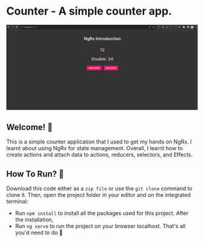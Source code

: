 # Counter - A simple counter app.

![Home view of the Counter app](./src/assets/images/counter.png)

## Welcome! 👋
This is a simple counter application that I used to get my hands on NgRx. I learnt about using NgRx for state management. Overall, I learnt how to create actions and attach data to actions, reducers, selectors, and Effects.

## How To Run? 🤔
Download this code either as a `zip file` or use the `git clone` command to clone it.
Then, open the project folder in your editor and on the integrated terminal:
-  Run `npm install` to install all the packages used for this project.
After the installation,
- Run `ng serve` to run the project on your browser localhost.
    That's all you'd need to do 🙂
